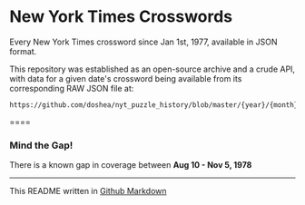 # New York Times Crosswords

Every New York Times crossword since Jan 1st, 1977, available in JSON format.

This repository was established as an open-source archive and a crude API, with data for a given date's crossword being available from its corresponding RAW JSON file at:
```
https://github.com/doshea/nyt_puzzle_history/blob/master/{year}/{month}/{day}.json
```

====

### Mind the Gap!
There is a known gap in coverage between **Aug 10 - Nov 5, 1978**

---
This README written in [Github Markdown](https://github.com/adam-p/markdown-here/wiki/Markdown-Cheatsheet)

